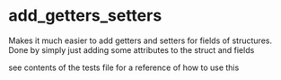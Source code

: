 # add_getters_setters

Makes it much easier to add getters and setters for fields of structures.
Done by simply just adding some attributes to the struct and fields

see contents of the tests file for a reference of how to use this
